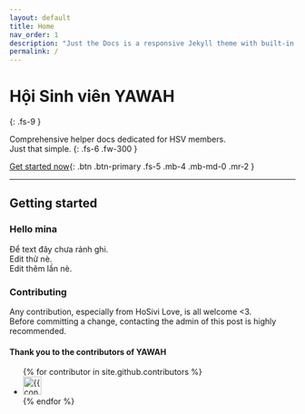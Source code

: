 ```yaml
---
layout: default
title: Home
nav_order: 1
description: "Just the Docs is a responsive Jekyll theme with built-in search that is easily customizable and hosted on GitHub Pages."
permalink: /
---
```


# Hội Sinh viên YAWAH
{: .fs-9 }

Comprehensive helper docs dedicated for HSV members.  
Just that simple.
{: .fs-6 .fw-300 }

[Get started now](#getting-started){: .btn .btn-primary .fs-5 .mb-4 .mb-md-0 .mr-2 }  
<!-- [View it on GitHub](https://github.com/pmarsceill/just-the-docs){: .btn .fs-5 .mb-4 .mb-md-0 } -->

---

## Getting started

### Hello mina

Để text đây chưa rảnh ghi.  
Edit thử nè.  
Edit thêm lần nè.

<!-- ### Quick start: Use as a GitHub Pages remote theme

1. Add Just the Docs to your Jekyll site's `_config.yml` as a [remote theme](https://blog.github.com/2017-11-29-use-any-theme-with-github-pages/)
```yaml
remote_theme: pmarsceill/just-the-docs
```
<small>You must have GitHub Pages enabled on your repo, one or more Markdown files, and a `_config.yml` file. [See an example repository](https://github.com/pmarsceill/jtd-remote)</small>

### Local installation: Use the gem-based theme

1. Install the Ruby Gem
```bash
$ gem install just-the-docs
```
```yaml
# .. or add it to your your Jekyll site’s Gemfile
gem "just-the-docs"
```
2. Add Just the Docs to your Jekyll site’s `_config.yml`
```yaml
theme: "just-the-docs"
```
3. _Optional:_ Initialize search data (creates `search-data.json`)
```bash
$ bundle exec just-the-docs rake search:init
```
3. Run you local Jekyll server
```bash
$ jekyll serve
```
```bash
# .. or if you're using a Gemfile (bundler)
$ bundle exec jekyll serve
```
4. Point your web browser to [http://localhost:4000](http://localhost:4000)

If you're hosting your site on GitHub Pages, [set up GitHub Pages and Jekyll locally](https://help.github.com/en/articles/setting-up-your-github-pages-site-locally-with-jekyll) so that you can more easily work in your development environment.

### Configure Just the Docs


---

## About the project

YAWAH is &copy; 2021-{{ "now" | date: "%Y" }} by [Love to HoSivi](http://patrickmarsceill.com).

<!-- ### License

Just the Docs is distributed by an [MIT license](https://github.com/pmarsceill/just-the-docs/tree/master/LICENSE.txt). -->

### Contributing

Any contribution, especially from HoSivi Love, is all welcome <3.  
Before committing a change, contacting the admin of this post is highly recommended.

<!-- email, or any other method with the owners of this repository before making a change. Read more about becoming a contributor in [our GitHub repo](https://github.com/pmarsceill/just-the-docs#contributing). -->

#### Thank you to the contributors of YAWAH

<ul class="list-style-none">
{% for contributor in site.github.contributors %}
  <li class="d-inline-block mr-1">
     <a href="{{ contributor.html_url }}"><img src="{{ contributor.avatar_url }}" width="32" height="32" alt="{{ contributor.login }}"/></a>
  </li>
{% endfor %}
</ul>

<!-- ### Code of Conduct

Just the Docs is committed to fostering a welcoming community.

[View our Code of Conduct](https://github.com/pmarsceill/just-the-docs/tree/master/CODE_OF_CONDUCT.md) on our GitHub repository. -->
